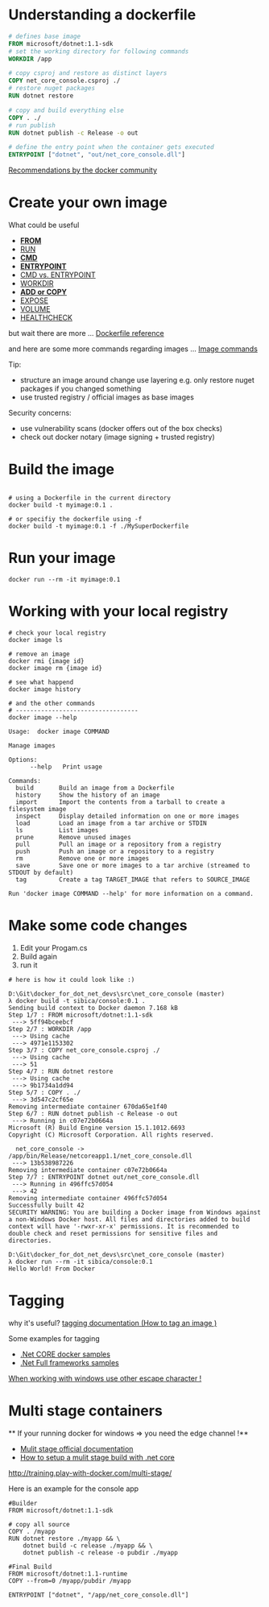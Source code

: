 # Understanding a dockerfile

```Dockerfile
# defines base image
FROM microsoft/dotnet:1.1-sdk
# set the working directory for following commands
WORKDIR /app

# copy csproj and restore as distinct layers
COPY net_core_console.csproj ./
# restore nuget packages
RUN dotnet restore

# copy and build everything else
COPY . ./
# run publish
RUN dotnet publish -c Release -o out

# define the entry point when the container gets executed
ENTRYPOINT ["dotnet", "out/net_core_console.dll"]

```
[Recommendations by the docker community](https://docs.docker.com/engine/userguide/eng-image/dockerfile_best-practices/#general-guidelines-and-recommendations)


# Create your own image

What could be useful

- **[FROM](https://docs.docker.com/engine/userguide/eng-image/dockerfile_best-practices/#from)**
- [RUN](https://docs.docker.com/engine/reference/builder/#run)
- **[CMD](https://docs.docker.com/engine/userguide/eng-image/dockerfile_best-practices/#cmd)**
- **[ENTRYPOINT](https://docs.docker.com/engine/reference/builder/#entrypoint)**
- [CMD vs. ENTRYPOINT](https://docs.docker.com/engine/reference/builder/#understand-how-cmd-and-entrypoint-interact)
- [WORKDIR](https://docs.docker.com/engine/userguide/eng-image/dockerfile_best-practices/#workdir)
- **[ADD or COPY](https://docs.docker.com/engine/userguide/eng-image/dockerfile_best-practices/#add-or-copy)**
- [EXPOSE](https://docs.docker.com/engine/userguide/eng-image/dockerfile_best-practices/#expose)
- [VOLUME](https://docs.docker.com/engine/userguide/eng-image/dockerfile_best-practices/#volume)
- [HEALTHCHECK](https://docs.docker.com/engine/reference/builder/#healthcheck)

but wait there are more ... [Dockerfile reference](https://docs.docker.com/engine/reference/builder/)

and here are some more commands regarding images ... [Image commands](https://docs.docker.com/engine/reference/commandline/image/)

Tip:

- structure an image around change use layering e.g. only restore nuget packages if you changed something
- use trusted registry / official images as base images

Security concerns:

- use vulnerability scans (docker offers out of the box checks)
- check out docker notary (image signing + trusted registry)

# Build the image

```Docker

# using a Dockerfile in the current directory
docker build -t myimage:0.1 .

# or specifiy the dockerfile using -f
docker build -t myimage:0.1 -f ./MySuperDockerfile

```

# Run your image

```Docker
docker run --rm -it myimage:0.1

```

# Working with your local registry
```Docker
# check your local registry
docker image ls

# remove an image
docker rmi {image id}
docker image rm {image id}

# see what happend
docker image history

# and the other commands
# ----------------------------------
docker image --help

Usage:  docker image COMMAND

Manage images

Options:
      --help   Print usage

Commands:
  build       Build an image from a Dockerfile
  history     Show the history of an image
  import      Import the contents from a tarball to create a filesystem image
  inspect     Display detailed information on one or more images
  load        Load an image from a tar archive or STDIN
  ls          List images
  prune       Remove unused images
  pull        Pull an image or a repository from a registry
  push        Push an image or a repository to a registry
  rm          Remove one or more images
  save        Save one or more images to a tar archive (streamed to STDOUT by default)
  tag         Create a tag TARGET_IMAGE that refers to SOURCE_IMAGE

Run 'docker image COMMAND --help' for more information on a command.
```


# Make some code changes

1. Edit your Progam.cs
2. Build again
3. run it 

```docker
# here is how it could look like :)

D:\Git\docker_for_dot_net_devs\src\net_core_console (master)
λ docker build -t sibica/console:0.1 .
Sending build context to Docker daemon 7.168 kB
Step 1/7 : FROM microsoft/dotnet:1.1-sdk
 ---> 5ff94bceebcf
Step 2/7 : WORKDIR /app
 ---> Using cache
 ---> 4971e1153302
Step 3/7 : COPY net_core_console.csproj ./
 ---> Using cache
 ---> 51
Step 4/7 : RUN dotnet restore
 ---> Using cache
 ---> 9b1734a1dd94
Step 5/7 : COPY . ./
 ---> 3d547c2cf65e
Removing intermediate container 670da65e1f40
Step 6/7 : RUN dotnet publish -c Release -o out
 ---> Running in c07e72b0664a
Microsoft (R) Build Engine version 15.1.1012.6693
Copyright (C) Microsoft Corporation. All rights reserved.

  net_core_console -> /app/bin/Release/netcoreapp1.1/net_core_console.dll
 ---> 13b538987226
Removing intermediate container c07e72b0664a
Step 7/7 : ENTRYPOINT dotnet out/net_core_console.dll
 ---> Running in 496ffc57d054
 ---> 42
Removing intermediate container 496ffc57d054
Successfully built 42
SECURITY WARNING: You are building a Docker image from Windows against a non-Windows Docker host. All files and directories added to build context will have '-rwxr-xr-x' permissions. It is recommended to double check and reset permissions for sensitive files and directories.

D:\Git\docker_for_dot_net_devs\src\net_core_console (master)
λ docker run --rm -it sibica/console:0.1
Hello World! From Docker

```

# Tagging

why it's useful?
[tagging documentation (How to tag an image )](https://docs.docker.com/engine/reference/commandline/tag/#examples)

Some examples for tagging
- [.Net CORE docker samples](https://github.com/dotnet/dotnet-docker-samples)
- [.Net Full frameworks samples](https://github.com/microsoft/dotnet-framework-docker-samples)

[When working with windows use other escape character !](https://docs.docker.com/engine/reference/builder/#escape)



# Multi stage containers

** If your running docker for windows => you need the edge channel !**

- [Mulit stage official documentation](https://docs.docker.com/engine/userguide/eng-image/multistage-build/)
- [How to setup a mulit stage build with .net core](https://erwinsteffens.com/post/net-core-docker-multi-stage-builds/)
 
http://training.play-with-docker.com/multi-stage/ 

Here is an example for the console app

```docker
#Builder
FROM microsoft/dotnet:1.1-sdk

# copy all source
COPY . /myapp
RUN dotnet restore ./myapp && \
    dotnet build -c release ./myapp && \
    dotnet publish -c release -o pubdir ./myapp

#Final Build
FROM microsoft/dotnet:1.1-runtime
COPY --from=0 /myapp/pubdir /myapp

ENTRYPOINT ["dotnet", "/app/net_core_console.dll"]
```


